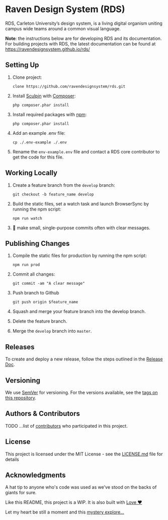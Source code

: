 # Raven Design System (RDS)

RDS, Carleton University’s design system, is a living digital organism uniting campus wide teams around a common visual language.

**Note**: the instructions below are for developing RDS and its documentation. For building projects with RDS, the latest documentation can be found at https://ravendesignsystem.github.io/rds/

## Setting Up

1. Clone project:

    ```clone https://github.com/ravendesignsystem/rds.git```

2. Install [Sculpin](https://sculpin.io) with [Composer](https://getcomposer.org):
   
   ```php composer.phar install```

3. Install required packages with [npm](https://www.npmjs.com):
   
   ```php composer.phar install```

4. Add an example .env file:
   
   ```cp ./.env-example ./.env```
   
5. Rename the `env-example.env` file and contact a RDS core contributor to get the code for this file.

## Working Locally

1. Create a feature branch from the `develop` branch:
   
   ```git checkout -b feature_name develop```

2. Build the static files, set a watch task and launch BrowserSync by running the npm script:
   
   ```npm run watch```

3. 🙏 make small, single-purpose commits often with clear messages. 

## Publishing Changes

1. Compile the static files for production by running the npm script:
   
   ```npm run prod```

2. Commit all changes:
   
   ```git commit -am "A clear message"```

3. Push branch to Github

   ```git push origin $feature_name```

4. Squash and merge your feature branch into the develop branch.
5. Delete the feature branch.
6. Merge the `develop` branch into `master`.
## Releases

To create and deploy a new release, follow the steps outlined in the [Release Doc](https://github.com/ravendesignsystem/rds/blob/master/RELEASE.md).
## Versioning

We use [SemVer](http://semver.org/) for versioning. For the versions available, see the [tags on this repository](https://github.com/your/project/tags).

## Authors & Contributors

TODO ...list of [contributors](https://github.com/your/project/contributors) who participated in this project.

## License

This project is licensed under the MIT License - see the [LICENSE.md](LICENSE.md) file for details

## Acknowledgments

A hat tip to anyone who's code was used as we've stood on the backs of giants for sure.

Like this README, this project is a WIP. It is also built with [Love ❤️](https://i.redd.it/qh713wbo4r8y.jpg) 

Let my heart be still a moment and this [mystery explore...](https://i.pinimg.com/564x/cc/28/3e/cc283e217b5d6bc09c148b6edf2142c8.jpg)
